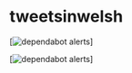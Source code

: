 # tweetsinwelsh


[![dependabot alerts](https://img.shields.io/badge/PR-is%20merged-blue.svg)]

[![dependabot alerts](https://img.shields.io/github/languages/code-size/robertdpowell/tweetsinwelsh?color=green)]
 

